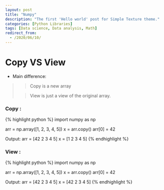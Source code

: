 ```yaml
---
layout: post
title: "Numpy"
description: "The first 'Hello world' post for Simple Texture theme."
categories: [Python Libraries]
tags: [Data science, Data analysis, Math]
redirect_from:
  - /2020/06/10/
---
```


# Copy VS View

* Main difference:
>
>> Copy is a new array
>
>> View is just a view of the original array.


### Copy  :

{% highlight python %}
import numpy as np

arr = np.array([1, 2, 3, 4, 5])
x = arr.copy()
arr[0] = 42

Output:
arr = [42  2  3  4  5]
x = [1 2 3 4 5]
{% endhighlight %}


### View  :

{% highlight python %}
import numpy as np

arr = np.array([1, 2, 3, 4, 5])
x = arr.copy()
arr[0] = 42

Output:
arr = [42  2  3  4  5]
x = [42  2  3  4  5]
{% endhighlight %}
